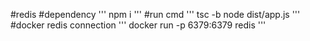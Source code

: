 #redis 
#dependency
'''
npm i 
'''
#run cmd 
'''
tsc -b
node dist/app.js
'''
#docker redis connection
  '''
 docker run -p 6379:6379 redis
 '''
 
